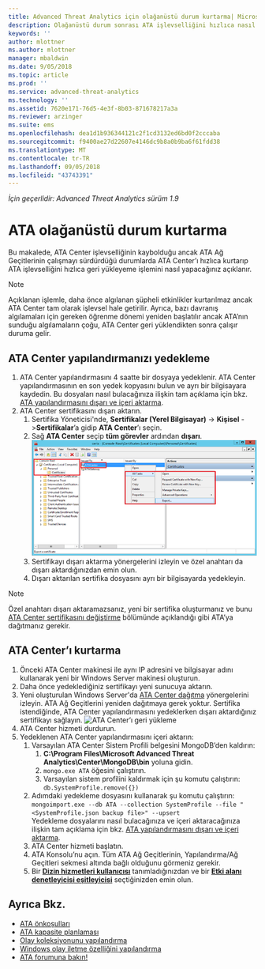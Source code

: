 ```yaml
---
title: Advanced Threat Analytics için olağanüstü durum kurtarma| Microsoft Docs
description: Olağanüstü durum sonrası ATA işlevselliğini hızlıca nasıl kurtarabileceğinizi açıklar
keywords: ''
author: mlottner
ms.author: mlottner
manager: mbaldwin
ms.date: 9/05/2018
ms.topic: article
ms.prod: ''
ms.service: advanced-threat-analytics
ms.technology: ''
ms.assetid: 7620e171-76d5-4e3f-8b03-871678217a3a
ms.reviewer: arzinger
ms.suite: ems
ms.openlocfilehash: dea1d1b936344121c2f1cd3132ed6bd0f2cccaba
ms.sourcegitcommit: f9400ae27d22607e4146dc9b8a0b9ba6f61fdd38
ms.translationtype: MT
ms.contentlocale: tr-TR
ms.lasthandoff: 09/05/2018
ms.locfileid: "43743391"
---
```

*İçin geçerlidir: Advanced Threat Analytics sürüm 1.9*



# <a name="ata-disaster-recovery"></a>ATA olağanüstü durum kurtarma
Bu makalede, ATA Center işlevselliğinin kaybolduğu ancak ATA Ağ Geçitlerinin çalışmayı sürdürdüğü durumlarda ATA Center’ı hızlıca kurtarıp ATA işlevselliğini hızlıca geri yükleyeme işlemini nasıl yapacağınız açıklanır. 

>[!NOTE]
> Açıklanan işlemle, daha önce algılanan şüpheli etkinlikler kurtarılmaz ancak ATA Center tam olarak işlevsel hale getirilir. Ayrıca, bazı davranış algılamaları için gereken öğrenme dönemi yeniden başlatılır ancak ATA’nın sunduğu algılamaların çoğu, ATA Center geri yüklendikten sonra çalışır duruma gelir. 

## <a name="back-up-your-ata-center-configuration"></a>ATA Center yapılandırmanızı yedekleme

1. ATA Center yapılandırmasını 4 saatte bir dosyaya yedeklenir. ATA Center yapılandırmasının en son yedek kopyasını bulun ve ayrı bir bilgisayara kaydedin. Bu dosyaları nasıl bulacağınıza ilişkin tam açıklama için bkz. [ATA yapılandırmasını dışarı ve içeri aktarma](ata-configuration-file.md). 
2. ATA Center sertifikasını dışarı aktarın.
    1. Sertifika Yöneticisi'nde, **Sertifikalar (Yerel Bilgisayar)** -> **Kişisel** ->**Sertifikalar**’a gidip **ATA Center**’ı seçin.
    2. Sağ **ATA Center** seçip **tüm görevler** ardından **dışarı**. 
     ![ATA Center Sertifikası](media/ata-center-cert.png)
    3. Sertifikayı dışarı aktarma yönergelerini izleyin ve özel anahtarı da dışarı aktardığınızdan emin olun.
    4. Dışarı aktarılan sertifika dosyasını ayrı bir bilgisayarda yedekleyin.

  > [!NOTE] 
  > Özel anahtarı dışarı aktaramazsanız, yeni bir sertifika oluşturmanız ve bunu [ATA Center sertifikasını değiştirme](modifying-ata-center-configuration.md) bölümünde açıklandığı gibi ATA’ya dağıtmanız gerekir. 

## <a name="recover-your-ata-center"></a>ATA Center’ı kurtarma

1. Önceki ATA Center makinesi ile aynı IP adresini ve bilgisayar adını kullanarak yeni bir Windows Server makinesi oluşturun.
2. Daha önce yedeklediğiniz sertifikayı yeni sunucuya aktarın.
3. Yeni oluşturulan Windows Server'da [ATA Center dağıtma](install-ata-step1.md) yönergelerini izleyin. ATA Ağ Geçitlerini yeniden dağıtmaya gerek yoktur. Sertifika istendiğinde, ATA Center yapılandırmasını yedeklerken dışarı aktardığınız sertifikayı sağlayın. 
![ATA Center’ı geri yükleme](media/disaster-recovery-deploymentss.png)
4. ATA Center hizmeti durdurun.
5. Yedeklenen ATA Center yapılandırmasını içeri aktarın:
    1. Varsayılan ATA Center Sistem Profili belgesini MongoDB’den kaldırın: 
        1. **C:\Program Files\Microsoft Advanced Threat Analytics\Center\MongoDB\bin** yoluna gidin. 
        2. `mongo.exe ATA` öğesini çalıştırın. 
        3. Varsayılan sistem profilini kaldırmak için şu komutu çalıştırın: `db.SystemProfile.remove({})`
    2. Adımdaki yedekleme dosyasını kullanarak şu komutu çalıştırın: `mongoimport.exe --db ATA --collection SystemProfile --file "<SystemProfile.json backup file>" --upsert`</br>
    Yedekleme dosyalarını nasıl bulacağınıza ve içeri aktaracağınıza ilişkin tam açıklama için bkz. [ATA yapılandırmasını dışarı ve içeri aktarma](ata-configuration-file.md). 
    3. ATA Center hizmeti başlatın.
    4. ATA Konsolu’nu açın. Tüm ATA Ağ Geçitlerinin, Yapılandırma/Ağ Geçitleri sekmesi altında bağlı olduğunu görmeniz gerekir.
    5. Bir [**Dizin hizmetleri kullanıcısı**](install-ata-step2.md) tanımladığınızdan ve bir [**Etki alanı denetleyicisi eşitleyicisi**](install-ata-step5.md) seçtiğinizden emin olun. 






## <a name="see-also"></a>Ayrıca Bkz.
- [ATA önkoşulları](ata-prerequisites.md)
- [ATA kapasite planlaması](ata-capacity-planning.md)
- [Olay koleksiyonunu yapılandırma](install-ata-step6.md)
- [Windows olay iletme özelliğini yapılandırma](configure-event-collection.md)
- [ATA forumuna bakın!](https://social.technet.microsoft.com/Forums/security/home?forum=mata)
